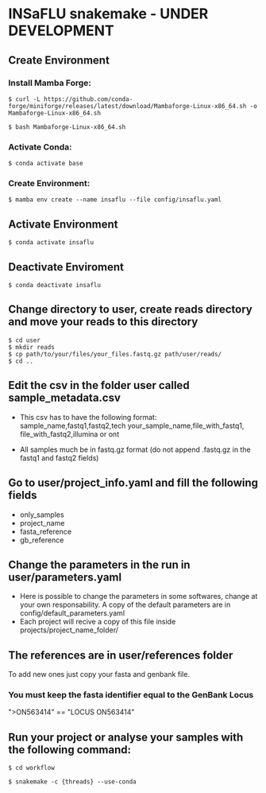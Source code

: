 # INSaFLU snakemake - UNDER DEVELOPMENT

## Create Environment 

### Install Mamba Forge:
    
   ```$ curl -L https://github.com/conda-forge/miniforge/releases/latest/download/Mambaforge-Linux-x86_64.sh -o Mambaforge-Linux-x86_64.sh```
    
   ```$ bash Mambaforge-Linux-x86_64.sh```

### Activate Conda:
    
   ```$ conda activate base```

### Create Environment:
    
   ```$ mamba env create --name insaflu --file config/insaflu.yaml```

## Activate Environment 
   ```$ conda activate insaflu```

## Deactivate Enviroment
   ```$ conda deactivate insaflu```

## Change directory to user, create reads directory and move your reads to this directory
   ```
   $ cd user
   $ mkdir reads
   $ cp path/to/your/files/your_files.fastq.gz path/user/reads/
   $ cd ..
   ```
## Edit the csv in the folder user called sample_metadata.csv
   - This csv has to have the following format: 
      sample_name,fastq1,fastq2,tech
      your_sample_name,file_with_fastq1, file_with_fastq2,illumina or ont

   - All samples much be in fastq.gz format (do not append .fastq.gz in the fastq1 and fastq2 fields)
## Go to user/project_info.yaml and fill the following fields
 - only_samples
 - project_name
 - fasta_reference
 - gb_reference

## Change the parameters in the run in user/parameters.yaml
   - Here is possible to change the parameters in some softwares, change at your own responsability. A copy of the default parameters are in config/default_parameters.yaml
   - Each project will recive a copy of this file inside projects/project_name_folder/
## The references are in user/references folder
To add new ones just copy your fasta and genbank file.
### You must keep the fasta identifier equal to the GenBank Locus
   ">ON563414" == "LOCUS       ON563414"

## Run your project or analyse your samples with the following command:
   `$ cd workflow`
   
   `$ snakemake -c {threads} --use-conda`
